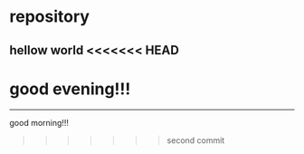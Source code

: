 # repository
hellow world
<<<<<<< HEAD
----------
good evening!!!
=======
-------
good morning!!!
>>>>>>> second commit
